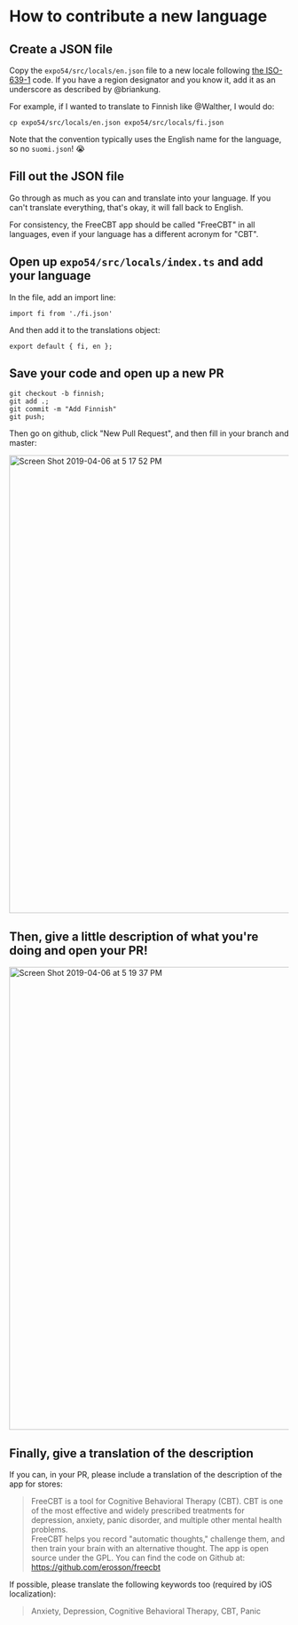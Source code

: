 # How to contribute a new language

## Create a JSON file

Copy the `expo54/src/locals/en.json` file to a new locale following [the ISO-639-1](http://www.loc.gov/standards/iso639-2/php/English_list.php) code. If you have a region designator and you know it, add it as an underscore as described by @briankung.

For example, if I wanted to translate to Finnish like @Walther, I would do:

```
cp expo54/src/locals/en.json expo54/src/locals/fi.json
```

Note that the convention typically uses the English name for the language, so no `suomi.json`! 😭

## Fill out the JSON file

Go through as much as you can and translate into your language. If you can't translate everything, that's okay, it will fall back to English.

For consistency, the FreeCBT app should be called "FreeCBT" in all languages, even if your language has a different acronym for "CBT".

## Open up `expo54/src/locals/index.ts` and add your language

In the file, add an import line:

```
import fi from './fi.json'
```

And then add it to the translations object:

```
export default { fi, en };
```

## Save your code and open up a new PR

```
git checkout -b finnish;
git add .;
git commit -m "Add Finnish"
git push;
```

Then go on github, click "New Pull Request", and then fill in your branch and master:

<img width="825" alt="Screen Shot 2019-04-06 at 5 17 52 PM" src="https://user-images.githubusercontent.com/5942769/55676761-f37af500-588f-11e9-9c4a-fc205ca2043e.png">

## Then, give a little description of what you're doing and open your PR!

<img width="834" alt="Screen Shot 2019-04-06 at 5 19 37 PM" src="https://user-images.githubusercontent.com/5942769/55676770-363ccd00-5890-11e9-96f9-f797f65fc3ef.png">

## Finally, give a translation of the description

If you can, in your PR, please include a translation of the description of the app for stores:

> FreeCBT is a tool for Cognitive Behavioral Therapy (CBT). CBT is one of the most effective and widely prescribed treatments for depression, anxiety, panic disorder, and multiple other mental health problems.  
> FreeCBT helps you record "automatic thoughts," challenge them, and then train your brain with an alternative thought.
> The app is open source under the GPL. You can find the code on Github at: https://github.com/erosson/freecbt

If possible, please translate the following keywords too (required by iOS localization):

> Anxiety, Depression, Cognitive Behavioral Therapy, CBT, Panic
